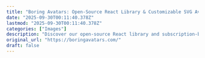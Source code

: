 ```yaml
---
title: "Boring Avatars: Open-Source React Library & Customizable SVG Avatar Service"
date: "2025-09-30T00:11:40.378Z"
lastmod: "2025-09-30T00:11:40.378Z"
categories: ["Images"]
description: "Discover our open-source React library and subscription-based service for generating unique SVG user profile avatars for your website."
original_url: "https://boringavatars.com/"
draft: false
---
```

